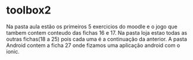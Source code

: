 # toolbox2
Na pasta aula estão os primeiros 5 exercicios do moodle e o jogo que tambem contem conteudo das fichas 16 e 17.
Na pasta loja estao todas as outras fichas(18 a 25) pois cada uma é a continuação da anterior.
A pasta Android contem a ficha 27 onde fizamos uma aplicação android com o ionic.
